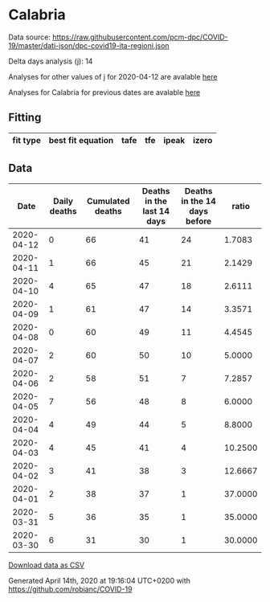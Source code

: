 # Calabria

Data source: https://raw.githubusercontent.com/pcm-dpc/COVID-19/master/dati-json/dpc-covid19-ita-regioni.json

Delta days analysis (j): 14

Analyses for other values of j for 2020-04-12 are avalable [here](../2020-04-12/README.md)

Analyses for Calabria for previous dates are avalable [here](../README.md)

## Fitting 
|fit type|best fit equation|tafe|tfe|ipeak|izero|
|-------|-----|--------|------|---|---|

## Data
|Date|Daily deaths|Cumulated deaths|Deaths in the last 14 days|Deaths in the 14 days before|ratio|
|----|----------|-----------|-------|--------------------|-----|
|2020-04-12|0|66|41|24|1.7083|
|2020-04-11|1|66|45|21|2.1429|
|2020-04-10|4|65|47|18|2.6111|
|2020-04-09|1|61|47|14|3.3571|
|2020-04-08|0|60|49|11|4.4545|
|2020-04-07|2|60|50|10|5.0000|
|2020-04-06|2|58|51|7|7.2857|
|2020-04-05|7|56|48|8|6.0000|
|2020-04-04|4|49|44|5|8.8000|
|2020-04-03|4|45|41|4|10.2500|
|2020-04-02|3|41|38|3|12.6667|
|2020-04-01|2|38|37|1|37.0000|
|2020-03-31|5|36|35|1|35.0000|
|2020-03-30|6|31|30|1|30.0000|

[Download data as CSV](COVID-19_calabria_j14_2020-04-12.csv)

Generated April 14th, 2020 at 19:16:04 UTC+0200 with https://github.com/robianc/COVID-19
